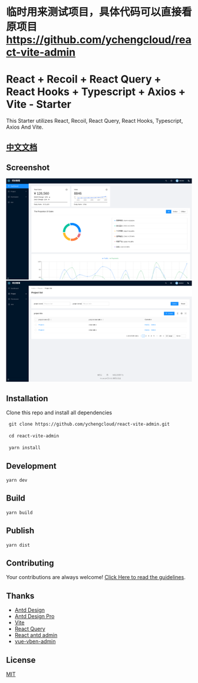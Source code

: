 # 临时用来测试项目，具体代码可以直接看原项目 https://github.com/ychengcloud/react-vite-admin


# React + Recoil + React Query + React Hooks + Typescript + Axios + Vite - Starter

This Starter utilizes React, Recoil, React Query, React Hooks, Typescript, Axios And Vite.

## [中文文档](./README_ZH.md)


## Screenshot

![](./screenshot1.png)
![](./screenshot2.png)


## Installation

Clone this repo and install all dependencies

```
 git clone https://github.com/ychengcloud/react-vite-admin.git

 cd react-vite-admin

 yarn install
```

## Development

``` 
yarn dev 
```

## Build

```
yarn build
```

## Publish

```
yarn dist
```

## Contributing

Your contributions are always welcome! [Click Here to read the guidelines](./contributing.md).

## Thanks

- [Antd Design](https://ant.design)
- [Antd Design Pro](https://pro.ant.design/)
- [Vite](https://vitejs.dev/)
- [React Query](https://react-query.tanstack.com/)
- [React antd admin](https://github.com/WinmezzZ/react-antd-admin.git)
- [vue-vben-admin](https://github.com/anncwb/vue-vben-admin)

## License

[MIT](./LICENSE)
